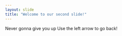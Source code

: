 ```yaml
---
layout: slide
title: "Welcome to our second slide!"
---
```

Never gonna give you up
Use the left arrow to go back!
